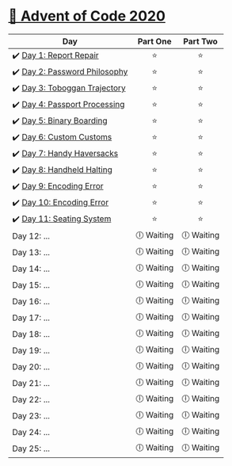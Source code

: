 # [🎄 Advent of Code 2020](https://adventofcode.com/2020)

| Day                                                                                                                               |  Part One  |  Part Two  |
| --------------------------------------------------------------------------------------------------------------------------------- | :--------: | :--------: |
| ✔️ [Day 1: Report Repair](https://github.com/kryha5555/Advent-of-Code-2020/tree/main/Day%2001 "Day 1: Report Repair")             |    ⭐️     |    ⭐️     |
| ✔️ [Day 2: Password Philosophy](https://github.com/kryha5555/Advent-of-Code-2020/tree/main/Day%2002 "Day 2: Password Philosophy") |    ⭐️     |    ⭐️     |
| ✔️ [Day 3: Toboggan Trajectory](https://github.com/kryha5555/Advent-of-Code-2020/tree/main/Day%2003 "Day 3: Toboggan Trajectory") |    ⭐️     |    ⭐️     |
| ✔️ [Day 4: Passport Processing](https://github.com/kryha5555/Advent-of-Code-2020/tree/main/Day%2004 "Day 4: Passport Processing") |    ⭐️     |    ⭐️     |
| ✔️ [Day 5: Binary Boarding](https://github.com/kryha5555/Advent-of-Code-2020/tree/main/Day%2005 "Day 5: Binary Boarding")         |    ⭐️     |    ⭐️     |
| ✔️ [Day 6: Custom Customs](https://github.com/kryha5555/Advent-of-Code-2020/tree/main/Day%2006 "Day 6: Custom Customs")           |    ⭐️     |    ⭐️     |
| ✔️ [Day 7: Handy Haversacks](https://github.com/kryha5555/Advent-of-Code-2020/tree/main/Day%2007 "Day 7: Handy Haversacks")       |    ⭐️     |    ⭐️     |
| ✔️ [Day 8: Handheld Halting](https://github.com/kryha5555/Advent-of-Code-2020/tree/main/Day%2008 "Day 8: Handheld Halting")       |    ⭐️     |    ⭐️     |
| ✔️ [Day 9: Encoding Error](https://github.com/kryha5555/Advent-of-Code-2020/tree/main/Day%2009 "Day 9: Encoding Error")           |    ⭐️     |    ⭐️     |
| ✔️ [Day 10: Encoding Error](https://github.com/kryha5555/Advent-of-Code-2020/tree/main/Day%2010 "Day 10: Adapter Array")          |    ⭐️     |    ⭐️     |
| ✔️ [Day 11: Seating System](https://github.com/kryha5555/Advent-of-Code-2020/tree/main/Day%2011 "Day 11: Seating System")         |    ⭐️     |    ⭐️     |
| Day 12: ...                                                                                                                       | 🕕 Waiting | 🕕 Waiting |
| Day 13: ...                                                                                                                       | 🕕 Waiting | 🕕 Waiting |
| Day 14: ...                                                                                                                       | 🕕 Waiting | 🕕 Waiting |
| Day 15: ...                                                                                                                       | 🕕 Waiting | 🕕 Waiting |
| Day 16: ...                                                                                                                       | 🕕 Waiting | 🕕 Waiting |
| Day 17: ...                                                                                                                       | 🕕 Waiting | 🕕 Waiting |
| Day 18: ...                                                                                                                       | 🕕 Waiting | 🕕 Waiting |
| Day 19: ...                                                                                                                       | 🕕 Waiting | 🕕 Waiting |
| Day 20: ...                                                                                                                       | 🕕 Waiting | 🕕 Waiting |
| Day 21: ...                                                                                                                       | 🕕 Waiting | 🕕 Waiting |
| Day 22: ...                                                                                                                       | 🕕 Waiting | 🕕 Waiting |
| Day 23: ...                                                                                                                       | 🕕 Waiting | 🕕 Waiting |
| Day 24: ...                                                                                                                       | 🕕 Waiting | 🕕 Waiting |
| Day 25: ...                                                                                                                       | 🕕 Waiting | 🕕 Waiting |
